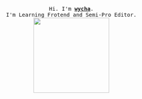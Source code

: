 <p align="center">
  <br>
  <samp>
    Hi. I'm <b><a rel="nofollow noopener noreferrer" target="_blank" href="https://wycha.com/">wycha</a></b>.
    <br>I'm Learning Frotend and Semi-Pro Editor.<br>

</samp>

  <img src="" width="200"/>
  <br><img src="" /><br>

</p>
